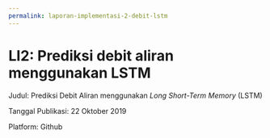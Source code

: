 ```yaml
---
permalink: laporan-implementasi-2-debit-lstm
---
```


# LI2: Prediksi debit aliran menggunakan LSTM

Judul: Prediksi Debit Aliran menggunakan _Long Short-Term Memory_ (LSTM)

Tanggal Publikasi: 22 Oktober 2019

Platform: Github